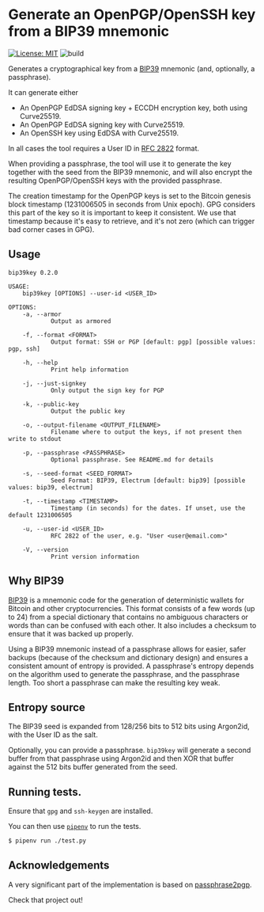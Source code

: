 # Generate an OpenPGP/OpenSSH key from a BIP39 mnemonic

[![License: MIT](https://img.shields.io/badge/License-MIT-yellow.svg)](https://opensource.org/licenses/MIT)
![build](https://github.com/jpdarago/bip39key/actions/workflows/rust.yml/badge.svg)

Generates a cryptographical key from a [BIP39](https://github.com/bitcoin/bips/blob/master/bip-0039.mediawiki) mnemonic (and, optionally, a
passphrase).

It can generate either

* An OpenPGP EdDSA signing key + ECCDH encryption key, both using Curve25519.
* An OpenPGP EdDSA signing key with Curve25519.
* An OpenSSH key using EdDSA with Curve25519.

In all cases the tool requires a User ID in [RFC 2822](https://datatracker.ietf.org/doc/html/rfc2822) format.

When providing a passphrase, the tool will use it to generate the key together
with the seed from the BIP39 mnemonic, and will also encrypt the resulting OpenPGP/OpenSSH keys with
the provided passphrase.

The creation timestamp for the OpenPGP keys is set to the Bitcoin genesis block
timestamp (1231006505 in seconds from Unix epoch). GPG considers this part of
the key so it is important to keep it consistent. We use that timestamp because
it's easy to retrieve, and it's not zero (which can trigger bad corner cases in
GPG).

## Usage

```
bip39key 0.2.0

USAGE:
    bip39key [OPTIONS] --user-id <USER_ID>

OPTIONS:
    -a, --armor
            Output as armored

    -f, --format <FORMAT>
            Output format: SSH or PGP [default: pgp] [possible values: pgp, ssh]

    -h, --help
            Print help information

    -j, --just-signkey
            Only output the sign key for PGP

    -k, --public-key
            Output the public key

    -o, --output-filename <OUTPUT_FILENAME>
            Filename where to output the keys, if not present then write to stdout

    -p, --passphrase <PASSPHRASE>
            Optional passphrase. See README.md for details

    -s, --seed-format <SEED_FORMAT>
            Seed Format: BIP39, Electrum [default: bip39] [possible values: bip39, electrum]

    -t, --timestamp <TIMESTAMP>
            Timestamp (in seconds) for the dates. If unset, use the default 1231006505

    -u, --user-id <USER_ID>
            RFC 2822 of the user, e.g. "User <user@email.com>"

    -V, --version
            Print version information
```

## Why BIP39

[BIP39](https://github.com/bitcoin/bips/blob/master/bip-0039.mediawiki) is a
mnemonic code for the generation of deterministic wallets for Bitcoin and other
cryptocurrencies. This format consists of a few words (up to 24) from a special
dictionary that contains no ambiguous characters or words than can be
confused with each other. It also includes a checksum to ensure that it
was backed up properly.

Using a BIP39 mnemonic instead of a passphrase allows for easier, safer backups
(because of the checksum and dictionary design) and ensures a consistent amount
of entropy is provided. A passphrase's entropy depends on the algorithm used
to generate the passphrase, and the passphrase length. Too short a passphrase
can make the resulting key weak.

## Entropy source

The BIP39 seed is expanded from 128/256 bits to 512 bits using Argon2id, with
the User ID as the salt.

Optionally, you can provide a passphrase. `bip39key`
will generate a second buffer from that passphrase using Argon2id and then XOR
that buffer against the 512 bits buffer generated from the seed.

## Running tests.

Ensure that `gpg` and `ssh-keygen` are installed.

You can then use [`pipenv`](https://pipenv.pypa.io/en/latest/) to run the tests.

```sh
$ pipenv run ./test.py
```

## Acknowledgements

A very significant part of the implementation is based on [passphrase2pgp](https://github.com/skeeto/passphrase2pgp).

Check that project out!
